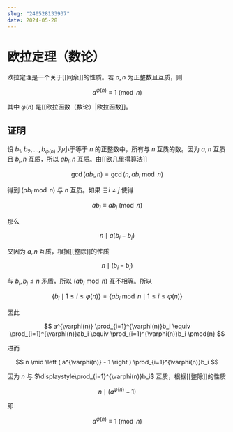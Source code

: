 ```yaml
---
slug: "240528133937"
date: 2024-05-28
---
```


# 欧拉定理（数论）


欧拉定理是一个关于[[同余]]的性质。若 $a,n$ 为正整数且互质，则

$$
a^{\varphi(n)}\equiv 1 \pmod{n}
$$

其中 $\varphi(n)$ 是[[欧拉函数（数论）|欧拉函数]]。

## 证明

设 $b_1,b_2,\dots,b_{\varphi(n)}$ 为小于等于 $n$ 的正整数中，所有与 $n$ 互质的数。因为 $a,n$ 互质且 $b_i,n$ 互质，所以 $ab_i,n$ 互质。由[[欧几里得算法]]

$$
\gcd(ab_i,n)=\gcd(n,ab_i \bmod n)
$$

得到 $(ab_i \bmod n)$ 与 $n$ 互质。如果 $\exists i \ne j$ 使得

$$
ab_i \equiv ab_j \pmod{n}
$$

那么

$$
n \mid a(b_i - b_j)
$$

又因为 $a,n$ 互质，根据[[整除]]的性质

$$
n \mid (b_i-b_j)
$$

与 $b_i,b_j \le n$ 矛盾，所以 $(ab_i \bmod n)$ 互不相等。所以

$$
\{ b_i \mid 1 \le i \le \varphi(n) \} = \{ ab_i \bmod n \mid 1 \le i \le \varphi(n) \}
$$

因此

$$
a^{\varphi(n)} \prod_{i=1}^{\varphi(n)}b_i \equiv \prod_{i=1}^{\varphi(n)}ab_i \equiv \prod_{i=1}^{\varphi(n)}b_i \pmod{n}
$$

进而

$$
n \mid \left ( a^{\varphi(n)} - 1 \right ) \prod_{i=1}^{\varphi(n)}b_i
$$

因为 $n$ 与 $\displaystyle\prod_{i=1}^{\varphi(n)}b_i$ 互质，根据[[整除]]的性质

$$
n \mid \left ( a^{\varphi(n)} - 1 \right )
$$

即

$$
a^{\varphi(n)}\equiv 1 \pmod{n}
$$


